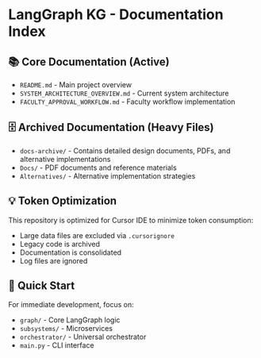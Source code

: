 # LangGraph KG - Documentation Index

## 📚 Core Documentation (Active)

- `README.md` - Main project overview
- `SYSTEM_ARCHITECTURE_OVERVIEW.md` - Current system architecture
- `FACULTY_APPROVAL_WORKFLOW.md` - Faculty workflow implementation

## 🗄️ Archived Documentation (Heavy Files)

- `docs-archive/` - Contains detailed design documents, PDFs, and alternative implementations
- `Docs/` - PDF documents and reference materials
- `Alternatives/` - Alternative implementation strategies

## 💡 Token Optimization

This repository is optimized for Cursor IDE to minimize token consumption:

- Large data files are excluded via `.cursorignore`
- Legacy code is archived
- Documentation is consolidated
- Log files are ignored

## 🚀 Quick Start

For immediate development, focus on:

- `graph/` - Core LangGraph logic
- `subsystems/` - Microservices
- `orchestrator/` - Universal orchestrator
- `main.py` - CLI interface
